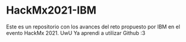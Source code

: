 # HackMx2021-IBM
Este es un repositorio con los avances del reto propuesto por IBM en el evento HackMx 2021.
UwU
Ya aprendi a utilizar Github :3